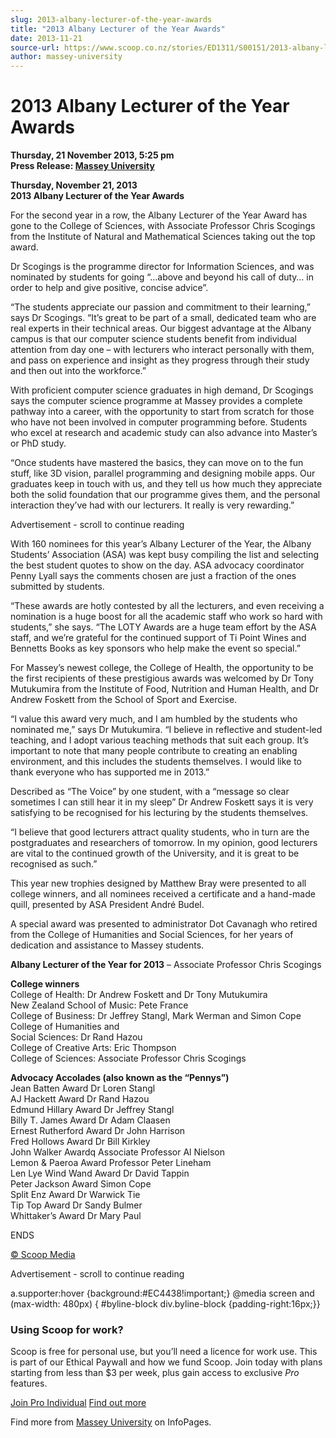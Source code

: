 ```yaml
---
slug: 2013-albany-lecturer-of-the-year-awards
title: "2013 Albany Lecturer of the Year Awards"
date: 2013-11-21
source-url: https://www.scoop.co.nz/stories/ED1311/S00151/2013-albany-lecturer-of-the-year-awards.htm
author: massey-university
---
```

2013 Albany Lecturer of the Year Awards
=======================================

**Thursday, 21 November 2013, 5:25 pm**  
**Press Release: [Massey University](https://info.scoop.co.nz/Massey_University)**

  
**Thursday, November 21, 2013**  
**2013 Albany Lecturer of the Year Awards**

For the second year in a row, the Albany Lecturer of the Year Award has gone to the College of Sciences, with Associate Professor Chris Scogings from the Institute of Natural and Mathematical Sciences taking out the top award.

Dr Scogings is the programme director for Information Sciences, and was nominated by students for going “…above and beyond his call of duty… in order to help and give positive, concise advice”.

“The students appreciate our passion and commitment to their learning,” says Dr Scogings. “It’s great to be part of a small, dedicated team who are real experts in their technical areas. Our biggest advantage at the Albany campus is that our computer science students benefit from individual attention from day one – with lecturers who interact personally with them, and pass on experience and insight as they progress through their study and then out into the workforce.”

With proficient computer science graduates in high demand, Dr Scogings says the computer science programme at Massey provides a complete pathway into a career, with the opportunity to start from scratch for those who have not been involved in computer programming before. Students who excel at research and academic study can also advance into Master’s or PhD study.

“Once students have mastered the basics, they can move on to the fun stuff, like 3D vision, parallel programming and designing mobile apps. Our graduates keep in touch with us, and they tell us how much they appreciate both the solid foundation that our programme gives them, and the personal interaction they’ve had with our lecturers. It really is very rewarding.”

Advertisement - scroll to continue reading





With 160 nominees for this year’s Albany Lecturer of the Year, the Albany Students’ Association (ASA) was kept busy compiling the list and selecting the best student quotes to show on the day. ASA advocacy coordinator Penny Lyall says the comments chosen are just a fraction of the ones submitted by students.

“These awards are hotly contested by all the lecturers, and even receiving a nomination is a huge boost for all the academic staff who work so hard with students,” she says. “The LOTY Awards are a huge team effort by the ASA staff, and we’re grateful for the continued support of Ti Point Wines and Bennetts Books as key sponsors who help make the event so special.”

For Massey’s newest college, the College of Health, the opportunity to be the first recipients of these prestigious awards was welcomed by Dr Tony Mutukumira from the Institute of Food, Nutrition and Human Health, and Dr Andrew Foskett from the School of Sport and Exercise.

“I value this award very much, and I am humbled by the students who nominated me,” says Dr Mutukumira. “I believe in reflective and student-led teaching, and I adopt various teaching methods that suit each group. It’s important to note that many people contribute to creating an enabling environment, and this includes the students themselves. I would like to thank everyone who has supported me in 2013.”

Described as “The Voice” by one student, with a “message so clear sometimes I can still hear it in my sleep” Dr Andrew Foskett says it is very satisfying to be recognised for his lecturing by the students themselves.

“I believe that good lecturers attract quality students, who in turn are the postgraduates and researchers of tomorrow. In my opinion, good lecturers are vital to the continued growth of the University, and it is great to be recognised as such.”

This year new trophies designed by Matthew Bray were presented to all college winners, and all nominees received a certificate and a hand-made quill, presented by ASA President André Budel.

A special award was presented to administrator Dot Cavanagh who retired from the College of Humanities and Social Sciences, for her years of dedication and assistance to Massey students.

  
**Albany Lecturer of the Year for 2013** – Associate Professor Chris Scogings

**College winners**  
College of Health: Dr Andrew Foskett and Dr Tony Mutukumira  
New Zealand School of Music: Pete France  
College of Business: Dr Jeffrey Stangl, Mark Werman and Simon Cope  
College of Humanities and  
Social Sciences: Dr Rand Hazou  
College of Creative Arts: Eric Thompson  
College of Sciences: Associate Professor Chris Scogings

**Advocacy Accolades (also known as the “Pennys”)**  
Jean Batten Award Dr Loren Stangl  
AJ Hackett Award Dr Rand Hazou  
Edmund Hillary Award Dr Jeffrey Stangl  
Billy T. James Award Dr Adam Claasen  
Ernest Rutherford Award Dr John Harrison  
Fred Hollows Award Dr Bill Kirkley  
John Walker Awardq Associate Professor Al Nielson  
Lemon & Paeroa Award Professor Peter Lineham  
Len Lye Wind Wand Award Dr David Tappin  
Peter Jackson Award Simon Cope  
Split Enz Award Dr Warwick Tie  
Tip Top Award Dr Sandy Bulmer  
Whittaker’s Award Dr Mary Paul

  
ENDS  

[© Scoop Media](http://www.scoop.co.nz/about/terms.html)  

Advertisement - scroll to continue reading



a.supporter:hover {background:#EC4438!important;} @media screen and (max-width: 480px) { #byline-block div.byline-block {padding-right:16px;}}

### Using Scoop for work?

Scoop is free for personal use, but you’ll need a licence for work use. This is part of our Ethical Paywall and how we fund Scoop. Join today with plans starting from less than $3 per week, plus gain access to exclusive _Pro_ features.  
  
[Join Pro Individual](https://pro.scoop.co.nz/Individual/?from=ProIn24) [Find out more](https://pro.scoop.co.nz/using-scoop-for-work/?from=ProIn24)

Find more from [Massey University](https://info.scoop.co.nz/Massey_University) on InfoPages.